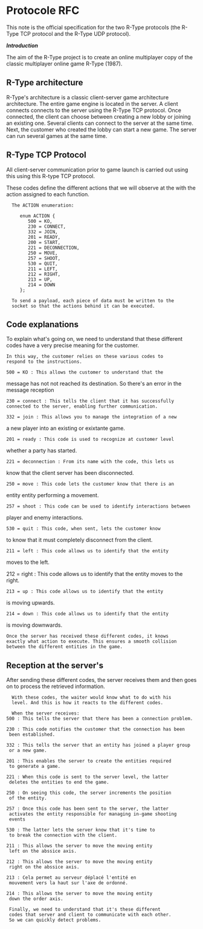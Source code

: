 # Protocole RFC

   This note is the official specification for the two R-Type protocols (the R-Type TCP protocol and the R-Type UDP protocol).

***Introduction***

   The aim of the R-Type project is to create an online multiplayer copy of the classic multiplayer online game R-Type (1987).

## R-Type architecture

R-Type's architecture is a classic client-server game architecture 
architecture. The entire game engine is located in the server. A client
connects connects to the server using the R-Type TCP protocol. Once
connected, the client can choose between creating a new lobby or joining
an existing one. Several clients can connect to the server at the same
time. Next, the customer who created the lobby can start a new game. The
server can run several games at the same time.

## R-Type TCP Protocol

All client-server communication prior to game launch is carried
   out using this using this R-type TCP protocol.

   These codes define the different actions that we will observe at the 
  with the action assigned to each function.

      The ACTION enumeration:

         enum ACTION {
            500 = KO,
            230 = CONNECT,
            332 = JOIN,
            201 = READY,
            200 = START,
            221 = DECONNECTION,
	        250 = MOVE,
            257 = SHOOT,
            530 = QUIT,
	        211 = LEFT,
            212 = RIGHT,
            213 = UP,
            214 = DOWN
         };

      To send a payload, each piece of data must be written to the
      socket so that the actions behind it can be executed.

## Code explanations

To explain what's going on, we need to understand that these
      different codes have a very precise meaning for the customer.

    In this way, the customer relies on these various codes to
    respond to the instructions.

	500 = KO : This allows the customer to understand that the
   message has not not reached its destination. So there's an error
   in the message reception

	230 = connect : This tells the client that it has successfully
    connected to the server, enabling further communication.

	332 = join : This allows you to manage the integration of a new 
   a new player into an existing or exixtante game.

	201 = ready : This code is used to recognize at customer level 
   whether a party has started.

	221 = deconnection : From its name with the code, this lets us 
   know that the client server has been disconnected.

	250 = move : This code lets the customer know that there is an
   entity entity performing a movement.

	257 = shoot : This code can be used to identify interactions between
   player and enemy interactions.

	530 = quit : This code, when sent, lets the customer know 
   to know that it must completely disconnect from the client.

	211 = left : This code allows us to identify that the entity 
   moves to the left.

   212 = right : This code allows us to identify that the entity 
   moves to the right.

	213 = up : This code allows us to identify that the entity 
   is moving upwards.

	214 = down : This code allows us to identify that the entity 
   is moving downwards.

	Once the server has received these different codes, it knows 
    exactly what action to execute. This ensures a smooth collision 
    between the different entities in the game.

## Reception at the server's

After sending these different codes, the server receives them and
      then goes on to process the retrieved information.

      With these codes, the waiter would know what to do with his
      level. And this is how it reacts to the different codes.

      When the server receives:
	500 : This tells the server that there has been a connection problem.

	230 : This code notifies the customer that the connection has been
     been established.

	332 : This tells the server that an entity has joined a player group 
     or a new game.

	201 : This enables the server to create the entities required 
     to generate a game.

    221 : When this code is sent to the server level, the latter 
     deletes the entities to end the game.

	250 : On seeing this code, the server increments the position 
     of the entity.

	257 : Once this code has been sent to the server, the latter 
     activates the entity responsible for managing in-game shooting
     events

	530 : The latter lets the server know that it's time to
     to break the connection with the client.

	211 : This allows the server to move the moving entity
     left on the abssice axis.

	212 : This allows the server to move the moving entity
     right on the abssice axis.

	213 : Cela permet au serveur déplacé l'entité en
     mouvement vers la haut sur l'axe de ordonné.

	214 : This allows the server to move the moving entity
     down the order axis.

     Finally, we need to understand that it's these different
     codes that server and client to communicate with each other.
     So we can quickly detect problems.
